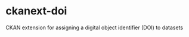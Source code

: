 ckanext-doi
===========

CKAN extension for assigning a digital object identifier (DOI) to datasets
